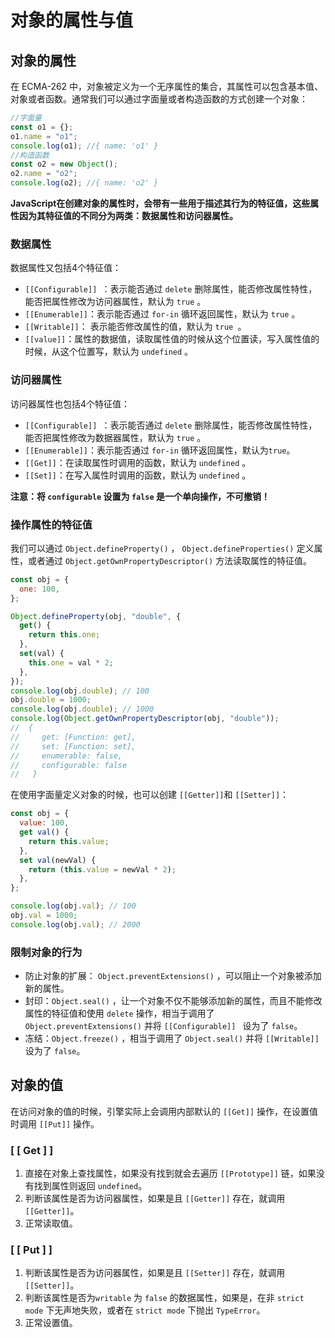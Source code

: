 # 对象的属性与值

## 对象的属性
在 ECMA-262 中，对象被定义为一个无序属性的集合，其属性可以包含基本值、对象或者函数。通常我们可以通过字面量或者构造函数的方式创建一个对象：

```js
//字面量
const o1 = {};
o1.name = "o1";
console.log(o1); //{ name: 'o1' }
//构造函数
const o2 = new Object();
o2.name = "o2";
console.log(o2); //{ name: 'o2' }
```
**JavaScript在创建对象的属性时，会带有一些用于描述其行为的特征值，这些属性因为其特征值的不同分为两类：数据属性和访问器属性。**

### 数据属性
数据属性又包括4个特征值：
- `[[Configurable]] `：表示能否通过 `delete` 删除属性，能否修改属性特性，能否把属性修改为访问器属性，默认为 `true` 。
- `[[Enumerable]]`：表示能否通过 `for-in` 循环返回属性，默认为 `true` 。
- `[[Writable]]`： 表示能否修改属性的值，默认为 `true `。
- `[[value]]`：属性的数据值，读取属性值的时候从这个位置读，写入属性值的时候，从这个位置写，默认为 `undefined` 。
### 访问器属性
访问器属性也包括4个特征值：
- `[[Configurable]] `：表示能否通过 `delete` 删除属性，能否修改属性特性，能否把属性修改为数据器属性，默认为 `true` 。
- `[[Enumerable]]`：表示能否通过 `for-in` 循环返回属性，默认为`true`。
- `[[Get]]`：在读取属性时调用的函数，默认为 `undefined` 。
- `[[Set]]`：在写入属性时调用的函数，默认为 `undefined` 。

**注意：将 `configurable` 设置为 `false` 是一个单向操作，不可撤销！**

### 操作属性的特征值
我们可以通过 `Object.defineProperty()` ， `Object.defineProperties()` 定义属性，或者通过 `Object.getOwnPropertyDescriptor()` 方法读取属性的特征值。

```js
const obj = {
  one: 100,
};

Object.defineProperty(obj, "double", {
  get() {
    return this.one;
  },
  set(val) {
    this.one = val * 2;
  },
});
console.log(obj.double); // 100
obj.double = 1000;
console.log(obj.double); // 1000
console.log(Object.getOwnPropertyDescriptor(obj, "double"));
//  {
//     get: [Function: get],
//     set: [Function: set],
//     enumerable: false,
//     configurable: false
//   }
```

在使用字面量定义对象的时候，也可以创建 `[[Getter]]`和 `[[Setter]]`：

```js
const obj = {
  value: 100,
  get val() {
    return this.value;
  },
  set val(newVal) {
    return (this.value = newVal * 2);
  },
};

console.log(obj.val); // 100
obj.val = 1000;
console.log(obj.val); // 2000
```



### 限制对象的行为

- 防止对象的扩展： `Object.preventExtensions()` ，可以阻止一个对象被添加新的属性。
- 封印：`Object.seal()` ，让一个对象不仅不能够添加新的属性，而且不能修改属性的特征值和使用 `delete` 操作，相当于调用了  `Object.preventExtensions()` 并将 `[[Configurable]] ` 设为了 `false`。
- 冻结：`Object.freeze()` ，相当于调用了  `Object.seal()` 并将 `[[Writable]] ` 设为了 `false`。

## 对象的值 

在访问对象的值的时候，引擎实际上会调用内部默认的  `[[Get]]`  操作，在设置值时调用  `[[Put]]`  操作。

###  [ [ Get ] ]

1. 直接在对象上查找属性，如果没有找到就会去遍历  `[[Prototype]]`  链，如果没有找到属性则返回 `undefined`。
2. 判断该属性是否为访问器属性，如果是且 `[[Getter]]` 存在，就调用 `[[Getter]]`。
3. 正常读取值。

### [ [ Put ] ]

1. 判断该属性是否为访问器属性，如果是且 `[[Setter]]` 存在，就调用 `[[Setter]]`。
2. 判断该属性是否为`writable` 为 `false` 的数据属性，如果是，在非 `strict mode` 下无声地失败，或者在 `strict mode` 下抛出 `TypeError`。
3. 正常设置值。
